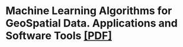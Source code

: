 # Machine Learning Algorithms for GeoSpatial Data. Applications and Software Tools [[PDF]](https://scholarsarchive.byu.edu/cgi/viewcontent.cgi?article=2710&context=iemssconference)
